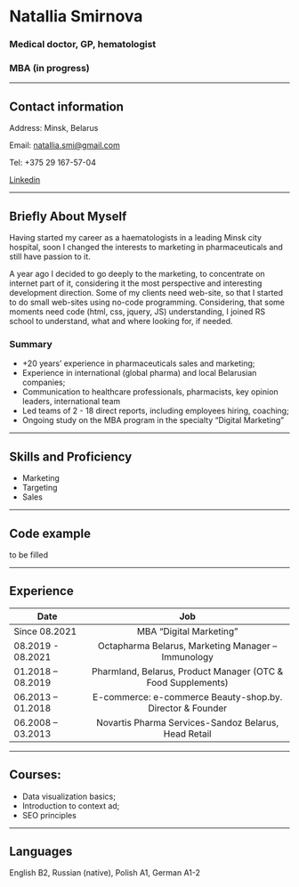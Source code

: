 # **Natallia Smirnova**
### **Medical doctor, GP, hematologist** 
### **MBA (in progress)**
********* 
## **Contact information**
Address: Minsk, Belarus

Email: natallia.smi@gmail.com

Tel: +375 29 167-57-04

[Linkedin](https://www.linkedin.com/in/natallia-smirnova)

********* 
## **Briefly About Myself**
Having started my career as a haematologists in a leading Minsk city hospital, soon I changed the interests to marketing in pharmaceuticals and still have passion to it.

A year ago I decided to go deeply to the marketing, to concentrate on internet part of it, considering it the most perspective and interesting development direction. Some of my clients need web-site, so that I started to do small web-sites using no-code programming. Considering, that some moments need code (html, css, jquery, JS) understanding, I joined RS school to understand, what and where looking for, if needed.

### **Summary**
*	+20 years’ experience in pharmaceuticals sales and marketing;
*	Experience in international (global pharma) and local Belarusian companies; 
*	Communication to healthcare professionals, pharmacists, key opinion leaders, international team
*	Led teams of 2 - 18 direct reports, including employees hiring, coaching;
*	Ongoing study on the MBA program in the specialty “Digital Marketing”
********* 
## **Skills and Proficiency**
*	Marketing
*	Targeting
*	Sales
********* 
## **Code example**
to be filled
********* 
## **Experience**
Date    | Job  
-----------|:-------: 
Since 08.2021 | MBA “Digital Marketing” 
08.2019 - 08.2021 | Octapharma Belarus, Marketing Manager – Immunology
01.2018 – 08.2019 | Pharmland, Belarus, Product Manager (OTC & Food Supplements)
06.2013 – 01.2018 | E-commerce: e-commerce Beauty-shop.by. Director & Founder
06.2008 – 03.2013 | Novartis Pharma Services-Sandoz Belarus, Head Retail
********* 
## **Courses:**
* Data visualization basics; 
* Introduction to context ad; 
* SEO principles
********* 
## **Languages**
English B2, Russian (native), Polish A1, German A1-2

